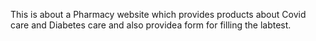 This is about a Pharmacy website which provides products about Covid care and Diabetes care and also providea form for filling the labtest.
